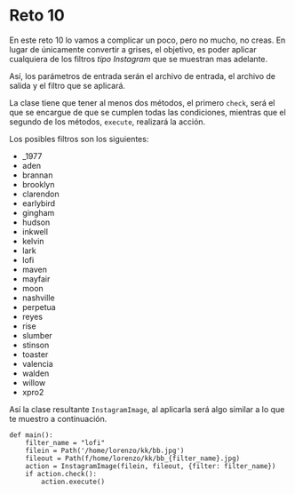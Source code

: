# Reto 10

En este reto 10 lo vamos a complicar un poco, pero no mucho, no creas. En lugar de únicamente convertir a grises, el objetivo, es poder aplicar cualquiera de los filtros *tipo Instagram* que se muestran mas adelante.

Así, los parámetros de entrada serán el archivo de entrada, el archivo de salida y el filtro que se aplicará.

La clase tiene que tener al menos dos métodos, el primero `check`, será el que se encargue de que se cumplen todas las condiciones, mientras que el segundo de los métodos, `execute`, realizará la acción.

Los posibles filtros son los siguientes:

* _1977
* aden
* brannan
* brooklyn
* clarendon
* earlybird
* gingham
* hudson
* inkwell
* kelvin
* lark
* lofi
* maven
* mayfair
* moon
* nashville
* perpetua
* reyes
* rise
* slumber
* stinson
* toaster
* valencia
* walden
* willow
* xpro2

Así la clase resultante `InstagramImage`, al aplicarla será algo similar a lo que te muestro a continuación.

```
def main():
    filter_name = "lofi"
    filein = Path('/home/lorenzo/kk/bb.jpg')
    fileout = Path(f/home/lorenzo/kk/bb_{filter_name}.jpg)
    action = InstagramImage(filein, fileout, {filter: filter_name})
    if action.check():
        action.execute()
```
